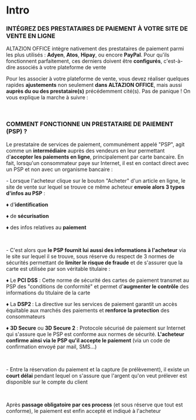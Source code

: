 # Intro


<h3 >INT&Eacute;GREZ DES PRESTATAIRES DE PAIEMENT &Agrave; VOTRE SITE DE VENTE EN LIGNE</h3>
<p><span >ALTAZION OFFICE int&egrave;gre nativement&nbsp;des&nbsp;prestataires&nbsp;de paiement parmi les plus utilis&eacute;s : <strong>Adyen</strong>, <strong>Atos</strong>, <strong>Hipay</strong>, ou encore <strong>PayPal</strong>. Pour qu'ils fonctionnent parfaitement, ces derniers doivent &ecirc;tre <strong>configur&eacute;s</strong>, c'est-&agrave;-dire associ&eacute;s &agrave; votre plateforme de vente</span></p>
<p><span >Pour les associer &agrave; votre plateforme de vente, vous devez r&eacute;aliser quelques rapides <strong>ajustements</strong> non seulement <strong>dans ALTAZION OFFICE</strong>, mais aussi <strong>aupr&egrave;s du ou des prestataire(s)</strong> pr&eacute;c&eacute;demment cit&eacute;(s). Pas de panique ! On vous explique la marche &agrave; suivre :&nbsp;</span></p>
<p>&nbsp;</p>
<h3>COMMENT FONCTIONNE UN PRESTATAIRE DE PAIEMENT (PSP) ?</h3>
<p>Le prestataire de services de paiement, commun&eacute;ment appel&eacute; "PSP", agit comme un&nbsp;<strong>interm&eacute;diaire</strong>&nbsp;aupr&egrave;s des vendeurs en leur&nbsp;permettant d'<strong>accepter les paiements en ligne</strong>, principalement par carte bancaire. En fait, lorsqu'un consommateur paye sur Internet, il est en contact direct avec un PSP et non avec un organisme bancaire :&nbsp;</p>
<p>- Lorsque l'acheteur clique sur le bouton "Acheter" d'un article en ligne, le site de vente sur lequel se trouve ce m&ecirc;me acheteur <strong>envoie alors 3 types d'infos au PSP</strong> :&nbsp;</p>
<p>&diams; d'<strong>identification</strong></p>
<p>&diams; de&nbsp;<strong>s&eacute;curisation</strong></p>
<p>&diams; des infos relatives au&nbsp;<strong>paiement</strong></p>
<p>&nbsp;</p>
<p>- C'est alors que <strong>le PSP fournit lui aussi des informations &agrave; l'acheteur</strong> via le site sur lequel il se trouve, sous r&eacute;serve du respect de 3 normes de s&eacute;curit&eacute;s permettant de&nbsp;<strong>limiter le risque de fraude</strong>&nbsp;et de&nbsp;s'assurer que la carte est utilis&eacute;e par son v&eacute;ritable titulaire&nbsp;:&nbsp;</p>
<p>&diams;&nbsp;Le <strong>PCI DSS</strong>&nbsp;: Cette&nbsp;norme de s&eacute;curit&eacute; des cartes de paiement&nbsp;transmet au PSP des "conditions de conformit&eacute;"&nbsp;et permet d'<strong>augmenter le contr&ocirc;le</strong> des informations du titulaire de la carte</p>
<p>&diams;&nbsp;La <strong>DSP2&nbsp;</strong>: La directive sur les services de paiement garantit un acc&egrave;s &eacute;quitable aux march&eacute;s des paiements et <strong>renforce la protection</strong> des consommateurs</p>
<p>&diams;&nbsp;<strong>3D Secure</strong>&nbsp;ou&nbsp;<strong>3D Secure 2</strong>&nbsp;: Protocole s&eacute;curis&eacute; de paiement sur Internet qui s'assure que le PSP est conforme aux normes de s&eacute;curit&eacute;. <strong>L'acheteur confirme ainsi via le PSP qu'il accepte le paiement</strong> (via un code de confirmation envoy&eacute; par mail, SMS...)</p>
<p>&nbsp;</p>
<p>- Entre la r&eacute;servation du paiement et la capture (le pr&eacute;l&egrave;vement), il existe un <strong>court d&eacute;lai</strong> pendant lequel on s'assure que l'argent qu'on veut pr&eacute;lever est disponible sur le compte du client</p>
<p>&nbsp;</p>
<p>Apr&egrave;s <strong>passage obligatoire par ces process</strong> (et sous r&eacute;serve que tout est conforme), le paiement est enfin accept&eacute; et indiqu&eacute; &agrave; l'acheteur</p>

